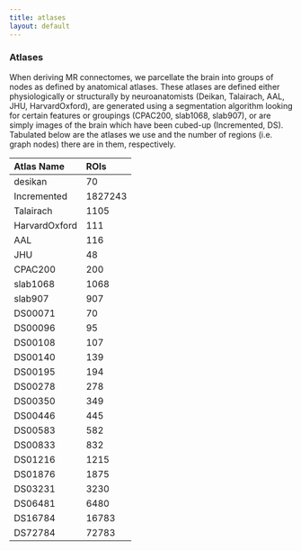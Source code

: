 ```yaml
---
title: atlases
layout: default
---
```


### Atlases
When deriving MR connectomes, we parcellate the brain into groups of nodes as defined by anatomical atlases. These atlases are defined either physiologically or structurally by neuroanatomists (Deikan, Talairach, AAL, JHU, HarvardOxford), are generated using a segmentation algorithm looking for certain features or groupings (CPAC200, slab1068, slab907), or are simply images of the brain which have been cubed-up (Incremented, DS). Tabulated below are the atlases we use and the number of regions (i.e. graph nodes) there are in them, respectively.

|Atlas Name     |  ROIs  |
|:--------------|:-------|
|desikan        |70      |
|Incremented    |1827243 |
|Talairach      |1105    |
|HarvardOxford  |111     |
|AAL            |116     |
|JHU            |48      |
|CPAC200        |200     |
|slab1068       |1068    |
|slab907        |907     |
|DS00071        |70      |
|DS00096        |95      |
|DS00108        |107     |
|DS00140        |139     |
|DS00195        |194     |
|DS00278        |278     |
|DS00350        |349     |
|DS00446        |445     |
|DS00583        |582     |
|DS00833        |832     |
|DS01216        |1215    |
|DS01876        |1875    |
|DS03231        |3230    |
|DS06481        |6480    |
|DS16784        |16783   |
|DS72784        |72783   |
